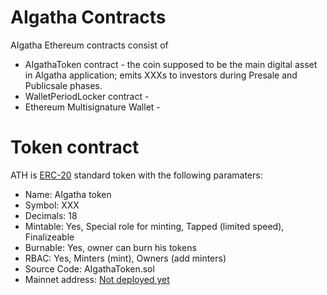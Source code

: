 # AIgatha Contracts
AIgatha Ethereum contracts consist of
+ AIgathaToken contract - the coin supposed to be the main digital asset in AIgatha application; emits XXXs to investors during Presale and Publicsale phases.
+ WalletPeriodLocker contract - 
+ Ethereum Multisignature Wallet - 
# Token contract
ATH is [ERC-20](https://github.com/ethereum/EIPs/issues/20) standard token with the following paramaters:
+ Name: AIgatha token
+ Symbol: XXX
+ Decimals: 18
+ Mintable: Yes, Special role for minting, Tapped (limited speed), Finalizeable
+ Burnable: Yes, owner can burn his tokens
+ RBAC: Yes, Minters (mint), Owners (add minters)
+ Source Code: AIgathaToken.sol
+ Mainnet address: [Not deployed yet]()
